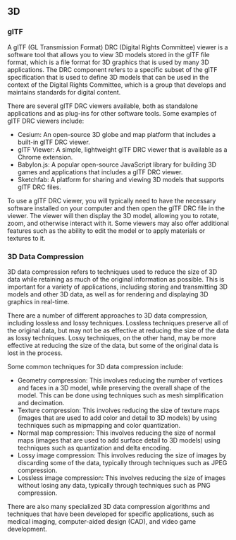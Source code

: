 ## 3D

### glTF
A glTF (GL Transmission Format) DRC (Digital Rights Committee) viewer is a software tool that allows you to view 3D models stored in the glTF file format, which is a file format for 3D graphics that is used by many 3D applications. The DRC component refers to a specific subset of the glTF specification that is used to define 3D models that can be used in the context of the Digital Rights Committee, which is a group that develops and maintains standards for digital content.

There are several glTF DRC viewers available, both as standalone applications and as plug-ins for other software tools. Some examples of glTF DRC viewers include:

- Cesium: An open-source 3D globe and map platform that includes a built-in glTF DRC viewer.
- glTF Viewer: A simple, lightweight glTF DRC viewer that is available as a Chrome extension.
- Babylon.js: A popular open-source JavaScript library for building 3D games and applications that includes a glTF DRC viewer.
- Sketchfab: A platform for sharing and viewing 3D models that supports glTF DRC files.

To use a glTF DRC viewer, you will typically need to have the necessary software installed on your computer and then open the glTF DRC file in the viewer. The viewer will then display the 3D model, allowing you to rotate, zoom, and otherwise interact with it. Some viewers may also offer additional features such as the ability to edit the model or to apply materials or textures to it.


### 3D Data Compression
3D data compression refers to techniques used to reduce the size of 3D data while retaining as much of the original information as possible. This is important for a variety of applications, including storing and transmitting 3D models and other 3D data, as well as for rendering and displaying 3D graphics in real-time.

There are a number of different approaches to 3D data compression, including lossless and lossy techniques. Lossless techniques preserve all of the original data, but may not be as effective at reducing the size of the data as lossy techniques. Lossy techniques, on the other hand, may be more effective at reducing the size of the data, but some of the original data is lost in the process.

Some common techniques for 3D data compression include:

- Geometry compression: This involves reducing the number of vertices and faces in a 3D model, while preserving the overall shape of the model. This can be done using techniques such as mesh simplification and decimation.
- Texture compression: This involves reducing the size of texture maps (images that are used to add color and detail to 3D models) by using techniques such as mipmapping and color quantization.
- Normal map compression: This involves reducing the size of normal maps (images that are used to add surface detail to 3D models) using techniques such as quantization and delta encoding.
- Lossy image compression: This involves reducing the size of images by discarding some of the data, typically through techniques such as JPEG compression.
- Lossless image compression: This involves reducing the size of images without losing any data, typically through techniques such as PNG compression.

There are also many specialized 3D data compression algorithms and techniques that have been developed for specific applications, such as medical imaging, computer-aided design (CAD), and video game development.
